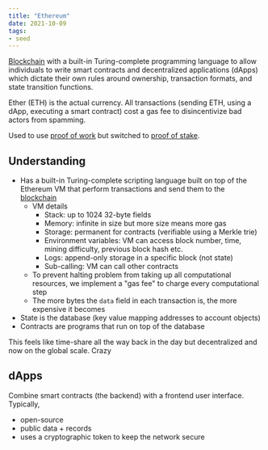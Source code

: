 ```yaml
---
title: "Ethereum"
date: 2021-10-09
tags:
- seed
---
```


[Blockchain](thoughts/blockchain.md) with a built-in Turing-complete programming language to allow individuals to write smart contracts and decentralized applications (dApps) which dictate their own rules around ownership, transaction formats, and state transition functions.

Ether (ETH) is the actual currency. All transactions (sending ETH, using a dApp, executing a smart contract) cost a gas fee to disincentivize bad actors from spamming.

Used to use [proof of work](thoughts/proof%20of%20work.md) but switched to [proof of stake](thoughts/proof%20of%20stake.md).

## Understanding
- Has a built-in Turing-complete scripting language built on top of the Ethereum VM that perform transactions and send them to the [blockchain](thoughts/blockchain.md)
	- VM details
		- Stack: up to 1024 32-byte fields
		- Memory: infinite in size but more size means more gas
		- Storage: permanent for contracts (verifiable using a Merkle trie)
		- Environment variables: VM can access block number, time, mining difficulty, previous block hash etc.
		- Logs: append-only storage in a specific block (not state)
		- Sub-calling: VM can call other contracts
	- To prevent halting problem from taking up all computational resources, we implement a "gas fee" to charge every computational step
	- The more bytes the `data` field in each transaction is, the more expensive it becomes
- State is the database (key value mapping addresses to account objects)
- Contracts are programs that run on top of the database

This feels like time-share all the way back in the day but decentralized and now on the global scale. Crazy

## dApps
Combine smart contracts (the backend) with a frontend user interface. Typically,
- open-source
- public data + records
- uses a cryptographic token to keep the network secure